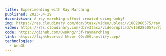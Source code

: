 ```yaml
---
title: Experimenting with Ray Marching
published: 2023-04-29
description: A ray marching effect created using webgl
img: https://res.cloudinary.com/dqrv3tasx/video/upload/v1682860575/ray_dezlbh.jpg
video: https://res.cloudinary.com/dqrv3tasx/video/upload/v1682860575/ray_dezlbh.mp4
code: https://github.com/OwnKng/r3f-raymarching
link: https://lighthearted-kheer-99bd00.netlify.app/
technologies:
  - WebGL
---
```

